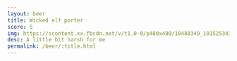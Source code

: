 ```yaml
---
layout: beer
title: Wicked elf porter
score: 5
img: https://scontent.xx.fbcdn.net/v/t1.0-0/p480x480/10488349_10152534301008745_8348994823778686167_n.jpg?oh=1770bcf45d78cedecb876fb5ce00632e&oe=5891ACBE
desc: A little bit harsh for me
permalink: /beer/:title.html
---
```

